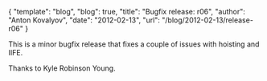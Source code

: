 {
  "template": "blog",
  "blog": true,
  "title": "Bugfix release: r06",
  "author": "Anton Kovalyov",
  "date": "2012-02-13",
  "url": "/blog/2012-02-13/release-r06"
}

This is a minor bugfix release that fixes a couple of issues with
hoisting and IIFE.

Thanks to Kyle Robinson Young.
